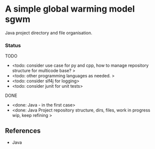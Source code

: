 # A simple global warming model sgwm

Java project directory and file organisation.

### Status

TODO
* <todo: consider use case for py and cpp, how to manage repository structure for multicode base? >
* <todo: other programming languages as needed. >
* <todo: consider slf4j for logging>
* <todo: consider junit for unit tests>

DONE
* <done: Java - in the first case>
* <done: Java Project repository structure, dirs, files, work in progress wip, keep refining >

## References

* Java
